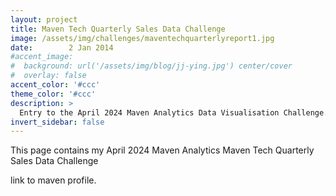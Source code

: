 ```yaml
---
layout: project
title: Maven Tech Quarterly Sales Data Challenge
image: /assets/img/challenges/maventechquarterlyreport1.jpg
date:        2 Jan 2014
#accent_image: 
#  background: url('/assets/img/blog/jj-ying.jpg') center/cover
#  overlay: false
accent_color: '#ccc'
theme_color: '#ccc'
description: >
  Entry to the April 2024 Maven Analytics Data Visualisation Challenge.
invert_sidebar: false
---
```


This page contains my April 2024 Maven Analytics Maven Tech Quarterly Sales Data Challenge

link to maven profile.

